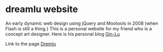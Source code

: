 # dreamlu website
An early dynamic web design using jQuery and Mootools in 2008 (when Flash is still a thing.) This is a personal website for my friend who is a concept art designer. Here is his personal blog [Gin-Lu](http://gin-lu.blogspot.com/)

Link to the page
[Dremlu](https://purmac.github.io/dreamlu/)
